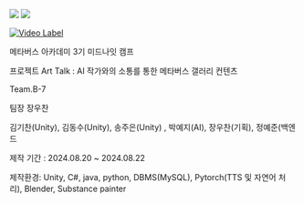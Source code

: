 <img src="https://img.shields.io/badge/unity-%23000000.svg?&style=for-the-badge&logo=unity&logoColor=white" /> <img src="https://img.shields.io/badge/blender-%23F5792A.svg?&style=for-the-badge&logo=blender&logoColor=white" />

[![Video Label](http://img.youtube.com/vi/mHRIRVEP9YI/0.jpg)](https://youtu.be/mHRIRVEP9YI)

메타버스 아카데미 3기 미드나잇 캠프

프로젝트 Art Talk : AI 작가와의 소통를 통한 메타버스 갤러리 컨텐츠

Team.B-7

팀장 장우찬

김기찬(Unity), 김동수(Unity), 송주은(Unity) , 박예지(AI), 장우찬(기획), 정예준(백엔드

제작 기간 : 2024.08.20 ~ 2024.08.22

제작환경: Unity, C#, java, python, DBMS(MySQL), Pytorch(TTS 및 자연어 처리), Blender, Substance painter
